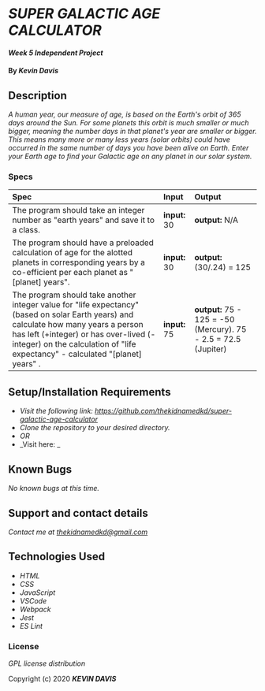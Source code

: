 # _SUPER GALACTIC AGE CALCULATOR_

#### _Week 5 Independent Project_

#### By _Kevin Davis_

## Description

_A human year, our measure of age, is based on the Earth's orbit of 365 days around the Sun. For some planets this orbit is much smaller or much bigger, meaning the number days in that planet's year are smaller or bigger. This means many more or many less years (solar orbits) could have occurred in the same number of days you have been alive on Earth. Enter your Earth age to find your Galactic age on any planet in our solar system._

### Specs
| Spec | Input | Output |
| :---------- | :---------- | :---------- |
| The program should take an integer number as "earth years" and save it to a class. | <strong>input:</strong> 30 | <strong>output:</strong> N/A | 
| The program should have a preloaded calculation of age for the alotted planets in corresponding years by a co-efficient per each planet as "[planet] years". | <strong>input:</strong> 30 | <strong>output:</strong> (30/.24) = 125 |
| The program should take another integer value for "life expectancy" (based on solar Earth years) and calculate how many years a person has left (+integer) or has over-lived (-integer) on the calculation of "life expectancy" - calculated "[planet] years" . | <strong>input:</strong> 75 | <strong>output:</strong> 75 - 125 = -50 (Mercury). 75 - 2.5 = 72.5 (Jupiter) |

<!-- | When the user inputs their age based on a birthday, the program should calculate for number of days they been alive. | <strong>input:</strong> Nov. 25 1989 | <strong>output:</strong> "On Earth you are 30 years or 11, 171 days." | 
| The program should save the number of days from the input to an object for the user, then calculate an age for the alotted planets in corresponding years. | <strong>input:</strong> Nov. 25 1989 | <strong>output:</strong> "On Mercury you are... X years" |
| When the user inputs their average life expectancy (based on solar Earth years) in addition to their birthday, the program should calculate how many years a person has left or has over lived on other planets solar years. | <strong>input:</strong> 75 years | <strong>output:</strong> On Mercury you have outlived your life expectancy by 52 years. On Jupiter you are expected to live another 72 years | -->


## Setup/Installation Requirements

* _Visit the following link: https://github.com/thekidnamedkd/super-galactic-age-calculator_
* _Clone the repository to your desired directory._
* _OR_
* _Visit here: _


## Known Bugs

_No known bugs at this time._

## Support and contact details

_Contact me at <thekidnamedkd@gmail.com>_

## Technologies Used

* _HTML_
* _CSS_
* _JavaScript_
* _VSCode_
* _Webpack_
* _Jest_
* _ES Lint_

### License

*GPL license distribution*

Copyright (c) 2020 **_KEVIN DAVIS_**

